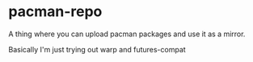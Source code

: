 # pacman-repo
A thing where you can upload pacman packages and use it as a mirror.


Basically I'm just trying out warp and futures-compat
